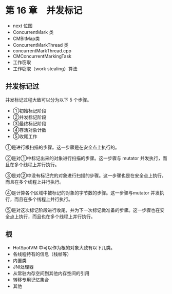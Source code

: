 # 第 16 章　并发标记

- next 位图
- ConcurrentMark 类
- CMBitMap类
- ConcurrentMarkThread 类
- concurrentMarkThread.cpp
- CMConcurrentMarkingTask
- 工作窃取
- 工作窃取（work stealing）算法

## 并发标记过

并发标记过程大致可以分为以下 5 个步骤。

- ①初始标记阶段
- ②并发标记阶段
- ③最终标记阶段
- ④存活对象计数
- ⑤收尾工作

①是进行根扫描的步骤。这一步骤是在安全点上执行的。

②是对①中标记出来的对象进行扫描的步骤。这一步骤与 mutator 并发执行，而且在多个线程上并行执行。

③是对②中没有标记完的对象进行扫描的步骤。这一步骤也是在安全点上执行，而且在多个线程上并行执行。

④是计算各个区域中被标记的对象的字节数的步骤。这一步骤与mutator 并发执行，而且在多个线程上并行执行。

⑤是对这次标记阶段进行收尾，并为下一次标记做准备的步骤。这一步骤也在安全点上执行，而且也在多个线程上并行执行。

## 根

- HotSpotVM 中可以作为根的对象大致有以下几类。
- 各线程特有的信息（栈帧等）
- 内置类
- JNI处理器
- 从常驻内存空间到其他内存空间的引用
- 转移专用记忆集合
- 其他

